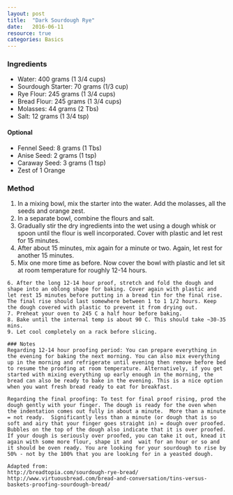```yaml
---
layout: post
title:  "Dark Sourdough Rye"
date:   2016-06-11
resource: true
categories: Basics
---
```


### Ingredients

* Water: 400 grams (1 3/4 cups)
* Sourdough Starter: 70 grams (1/3 cup)
* Rye Flour: 245 grams (1 3/4 cups)
* Bread Flour: 245 grams (1 3/4 cups)
* Molasses: 44 grams (2 Tbs)
* Salt: 12 grams (1 3/4 tsp)

#### Optional
* Fennel Seed: 8 grams (1 Tbs)
* Anise Seed: 2 grams (1 tsp)
* Caraway Seed: 3 grams (1 tsp)
* Zest of 1 Orange

### Method

1. In a mixing bowl, mix the starter into the water. Add the molasses, all the seeds and orange zest.
2. In a separate bowl, combine the flours and salt.
3. Gradually stir the dry ingredients into the wet using a dough whisk or spoon until the flour is well incorporated. Cover with plastic and let rest for 15 minutes.
4. After about 15 minutes, mix again for a minute or two. Again, let rest for another 15 minutes.
5. Mix one more time as before. Now cover the bowl with plastic and let sit at room temperature for roughly 12-14 hours.
~~~~~~
6. After the long 12-14 hour proof, stretch and fold the dough and shape into an oblong shape for baking. Cover again with plastic and let rest 15 minutes before putting in a bread tin for the final rise. The final rise should last somewhere between 1 to 1 1/2 hours. Keep the dough covered with plastic to prevent it from drying out.
7. Preheat your oven to 245 C a half hour before baking.
8. Bake until the internal temp is about 90 C. This should take ~30-35 mins.
9. Let cool completely on a rack before slicing.

### Notes
Regarding 12-14 hour proofing period: You can prepare everything in the evening for baking the next morning. You can also mix everything up in the morning and refrigerate until evening then remove before bed to resume the proofing at room temperature. Alternatively, if you get started with mixing everything up early enough in the morning, the bread can also be ready to bake in the evening. This is a nice option when you want fresh bread ready to eat for breakfast.

Regarding the final proofing: To test for final proof rising, prod the dough gently with your finger. The dough is ready for the oven when the indentation comes out fully in about a minute.  More than a minute = not ready.  Significantly less than a minute (or dough that is so soft and airy that your finger goes straight in) = dough over proofed.  Bubbles on the top of the dough also indicate that it is over proofed.  If your dough is seriously over proofed, you can take it out, knead it again with some more flour, shape it and  wait for an hour or so and it should be oven ready. You are looking for your sourdough to rise by 50% - not by the 100% that you are looking for in a yeasted dough.

Adapted from:
http://breadtopia.com/sourdough-rye-bread/
http://www.virtuousbread.com/bread-and-conversation/tins-versus-baskets-proofing-sourdough-bread/


